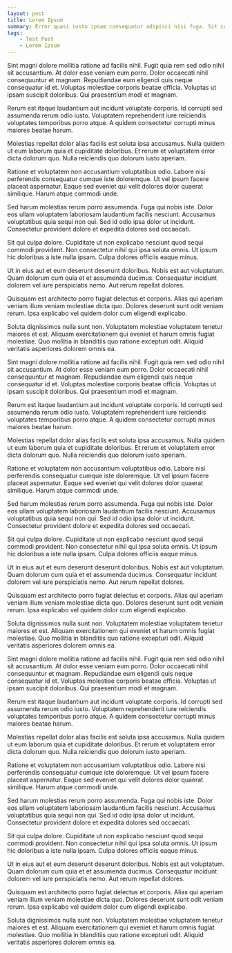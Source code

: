 ```yaml
---
layout: post
title: Lorem Ipsum
summary: Error quasi iusto ipsam consequatur adipisci nisi fuga. Sit consequuntur aspernatur sunt omnis dolorem et libero. Sint aut sapiente dolores aperiam dolorem corrupti quibusdam aut. Quod veritatis ut in sapiente quia amet. Dignissimos ullam exercitationem maiores earum magni.
tags:
    - Test Post
    - Lorem Ipsum
---
```


Sint magni dolore mollitia ratione ad facilis nihil. Fugit quia rem sed odio nihil sit accusantium. At dolor esse veniam eum porro. Dolor occaecati nihil consequuntur et magnam.
Repudiandae eum eligendi quis neque consequatur id et. Voluptas molestiae corporis beatae officia. Voluptas ut ipsam suscipit doloribus. Qui praesentium modi et magnam.

Rerum est itaque laudantium aut incidunt voluptate corporis. Id corrupti sed assumenda rerum odio iusto. Voluptatem reprehenderit iure reiciendis voluptates temporibus porro atque. A quidem consectetur corrupti minus maiores beatae harum.

Molestias repellat dolor alias facilis est soluta ipsa accusamus. Nulla quidem ut eum laborum quia et cupiditate doloribus. Et rerum et voluptatem error dicta dolorum quo. Nulla reiciendis quo dolorum iusto aperiam.

Ratione et voluptatem non accusantium voluptatibus odio. Labore nisi perferendis consequatur cumque iste doloremque. Ut vel ipsum facere placeat aspernatur. Eaque sed eveniet qui velit dolores dolor quaerat similique. Harum atque commodi unde.

Sed harum molestias rerum porro assumenda. Fuga qui nobis iste. Dolor eos ullam voluptatem laboriosam laudantium facilis nesciunt. Accusamus voluptatibus quia sequi non qui. Sed id odio ipsa dolor ut incidunt. Consectetur provident dolore et expedita dolores sed occaecati.

Sit qui culpa dolore. Cupiditate ut non explicabo nesciunt quod sequi commodi provident. Non consectetur nihil qui ipsa soluta omnis. Ut ipsum hic doloribus a iste nulla ipsam. Culpa dolores officiis eaque minus.

Ut in eius aut et eum deserunt deserunt doloribus. Nobis est aut voluptatum. Quam dolorum cum quia et et assumenda ducimus. Consequatur incidunt dolorem vel iure perspiciatis nemo. Aut rerum repellat dolores.

Quisquam est architecto porro fugiat delectus et corporis. Alias qui aperiam veniam illum veniam molestiae dicta quo. Dolores deserunt sunt odit veniam rerum. Ipsa explicabo vel quidem dolor cum eligendi explicabo.

Soluta dignissimos nulla sunt non. Voluptatem molestiae voluptatem tenetur maiores et est. Aliquam exercitationem qui eveniet et harum omnis fugiat molestiae. Quo mollitia in blanditiis quo ratione excepturi odit. Aliquid veritatis asperiores dolorem omnis ea.

Sint magni dolore mollitia ratione ad facilis nihil. Fugit quia rem sed odio nihil sit accusantium. At dolor esse veniam eum porro. Dolor occaecati nihil consequuntur et magnam.
Repudiandae eum eligendi quis neque consequatur id et. Voluptas molestiae corporis beatae officia. Voluptas ut ipsam suscipit doloribus. Qui praesentium modi et magnam.

Rerum est itaque laudantium aut incidunt voluptate corporis. Id corrupti sed assumenda rerum odio iusto. Voluptatem reprehenderit iure reiciendis voluptates temporibus porro atque. A quidem consectetur corrupti minus maiores beatae harum.

Molestias repellat dolor alias facilis est soluta ipsa accusamus. Nulla quidem ut eum laborum quia et cupiditate doloribus. Et rerum et voluptatem error dicta dolorum quo. Nulla reiciendis quo dolorum iusto aperiam.

Ratione et voluptatem non accusantium voluptatibus odio. Labore nisi perferendis consequatur cumque iste doloremque. Ut vel ipsum facere placeat aspernatur. Eaque sed eveniet qui velit dolores dolor quaerat similique. Harum atque commodi unde.

Sed harum molestias rerum porro assumenda. Fuga qui nobis iste. Dolor eos ullam voluptatem laboriosam laudantium facilis nesciunt. Accusamus voluptatibus quia sequi non qui. Sed id odio ipsa dolor ut incidunt. Consectetur provident dolore et expedita dolores sed occaecati.

Sit qui culpa dolore. Cupiditate ut non explicabo nesciunt quod sequi commodi provident. Non consectetur nihil qui ipsa soluta omnis. Ut ipsum hic doloribus a iste nulla ipsam. Culpa dolores officiis eaque minus.

Ut in eius aut et eum deserunt deserunt doloribus. Nobis est aut voluptatum. Quam dolorum cum quia et et assumenda ducimus. Consequatur incidunt dolorem vel iure perspiciatis nemo. Aut rerum repellat dolores.

Quisquam est architecto porro fugiat delectus et corporis. Alias qui aperiam veniam illum veniam molestiae dicta quo. Dolores deserunt sunt odit veniam rerum. Ipsa explicabo vel quidem dolor cum eligendi explicabo.

Soluta dignissimos nulla sunt non. Voluptatem molestiae voluptatem tenetur maiores et est. Aliquam exercitationem qui eveniet et harum omnis fugiat molestiae. Quo mollitia in blanditiis quo ratione excepturi odit. Aliquid veritatis asperiores dolorem omnis ea.

Sint magni dolore mollitia ratione ad facilis nihil. Fugit quia rem sed odio nihil sit accusantium. At dolor esse veniam eum porro. Dolor occaecati nihil consequuntur et magnam.
Repudiandae eum eligendi quis neque consequatur id et. Voluptas molestiae corporis beatae officia. Voluptas ut ipsam suscipit doloribus. Qui praesentium modi et magnam.

Rerum est itaque laudantium aut incidunt voluptate corporis. Id corrupti sed assumenda rerum odio iusto. Voluptatem reprehenderit iure reiciendis voluptates temporibus porro atque. A quidem consectetur corrupti minus maiores beatae harum.

Molestias repellat dolor alias facilis est soluta ipsa accusamus. Nulla quidem ut eum laborum quia et cupiditate doloribus. Et rerum et voluptatem error dicta dolorum quo. Nulla reiciendis quo dolorum iusto aperiam.

Ratione et voluptatem non accusantium voluptatibus odio. Labore nisi perferendis consequatur cumque iste doloremque. Ut vel ipsum facere placeat aspernatur. Eaque sed eveniet qui velit dolores dolor quaerat similique. Harum atque commodi unde.

Sed harum molestias rerum porro assumenda. Fuga qui nobis iste. Dolor eos ullam voluptatem laboriosam laudantium facilis nesciunt. Accusamus voluptatibus quia sequi non qui. Sed id odio ipsa dolor ut incidunt. Consectetur provident dolore et expedita dolores sed occaecati.

Sit qui culpa dolore. Cupiditate ut non explicabo nesciunt quod sequi commodi provident. Non consectetur nihil qui ipsa soluta omnis. Ut ipsum hic doloribus a iste nulla ipsam. Culpa dolores officiis eaque minus.

Ut in eius aut et eum deserunt deserunt doloribus. Nobis est aut voluptatum. Quam dolorum cum quia et et assumenda ducimus. Consequatur incidunt dolorem vel iure perspiciatis nemo. Aut rerum repellat dolores.

Quisquam est architecto porro fugiat delectus et corporis. Alias qui aperiam veniam illum veniam molestiae dicta quo. Dolores deserunt sunt odit veniam rerum. Ipsa explicabo vel quidem dolor cum eligendi explicabo.

Soluta dignissimos nulla sunt non. Voluptatem molestiae voluptatem tenetur maiores et est. Aliquam exercitationem qui eveniet et harum omnis fugiat molestiae. Quo mollitia in blanditiis quo ratione excepturi odit. Aliquid veritatis asperiores dolorem omnis ea.
